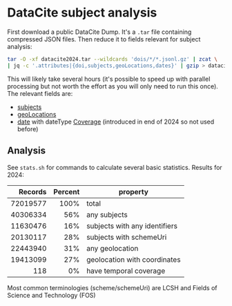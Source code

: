 # DataCite subject analysis

First download a public DataCite Dump. It's a `.tar` file containing compressed JSON files. Then reduce it to fields relevant for subject analysis:

~~~sh
tar -O -xf datacite2024.tar --wildcards 'dois/*/*.jsonl.gz' | zcat \
| jq -c '.attributes|{doi,subjects,geoLocations,dates}' | gzip > datacite2024-subjects.gz
~~~

This will likely take several hours (it's possible to speed up with parallel processing but not worth the effort as you will only need to run this once). The relevant fields are:

- [subjects](https://datacite-metadata-schema.readthedocs.io/en/4.6/properties/subject/)
- [geoLocations](https://datacite-metadata-schema.readthedocs.io/en/4.6/properties/geolocation/)
- [date](https://datacite-metadata-schema.readthedocs.io/en/4.6/properties/date/) with dateType [Coverage](https://datacite-metadata-schema.readthedocs.io/en/4.6/appendices/appendix-1/dateType/#coverage) (introduced in end of 2024 so not used before)

## Analysis

See `stats.sh` for commands to calculate several basic statistics. Results for 2024:

Records | Percent | property
-------:|--------:|----
72019577 | 100% | total
40306334 | 56% | any subjects
11630476 | 16% | subjects with any identifiers
20130117 | 28% | subjects with schemeUri
22443940 | 31% | any geolocation
19413099 | 27% | geolocation with coordinates
118 | 0% | have temporal coverage 

Most common terminologies (scheme/schemeUri) are LCSH and Fields of Science and Technology (FOS)

